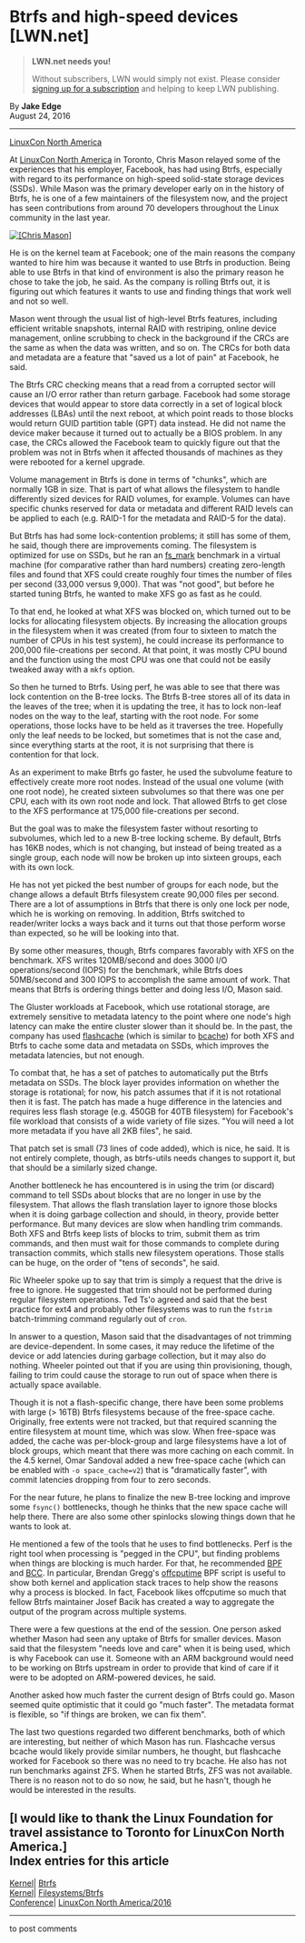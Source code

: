 # Btrfs and high-speed devices [LWN.net]

> **LWN.net needs you!**
> 
> Without subscribers, LWN would simply not exist. Please consider [signing up for a subscription](/Promo/nst-nag2/subscribe) and helping to keep LWN publishing. 

By **Jake Edge**  
August 24, 2016 

* * *

[LinuxCon North America](https://lwn.net/Archives/ConferenceByYear/#2016-LinuxCon_North_America)

At [LinuxCon North America](http://events.linuxfoundation.org/events/linuxcon-north-america) in Toronto, Chris Mason relayed some of the experiences that his employer, Facebook, has had using Btrfs, especially with regard to its performance on high-speed solid-state storage devices (SSDs). While Mason was the primary developer early on in the history of Btrfs, he is one of a few maintainers of the filesystem now, and the project has seen contributions from around 70 developers throughout the Linux community in the last year. 

[ ![\[Chris Mason\]](https://static.lwn.net/images/2016/lcna-mason-sm.jpg) ](/Articles/698107/)

He is on the kernel team at Facebook; one of the main reasons the company wanted to hire him was because it wanted to use Btrfs in production. Being able to use Btrfs in that kind of environment is also the primary reason he chose to take the job, he said. As the company is rolling Btrfs out, it is figuring out which features it wants to use and finding things that work well and not so well. 

Mason went through the usual list of high-level Btrfs features, including efficient writable snapshots, internal RAID with restriping, online device management, online scrubbing to check in the background if the CRCs are the same as when the data was written, and so on. The CRCs for both data and metadata are a feature that "saved us a lot of pain" at Facebook, he said. 

The Btrfs CRC checking means that a read from a corrupted sector will cause an I/O error rather than return garbage. Facebook had some storage devices that would appear to store data correctly in a set of logical block addresses (LBAs) until the next reboot, at which point reads to those blocks would return GUID partition table (GPT) data instead. He did not name the device maker because it turned out to actually be a BIOS problem. In any case, the CRCs allowed the Facebook team to quickly figure out that the problem was not in Btrfs when it affected thousands of machines as they were rebooted for a kernel upgrade. 

Volume management in Btrfs is done in terms of "chunks", which are normally 1GB in size. That is part of what allows the filesystem to handle differently sized devices for RAID volumes, for example. Volumes can have specific chunks reserved for data or metadata and different RAID levels can be applied to each (e.g. RAID-1 for the metadata and RAID-5 for the data). 

But Btrfs has had some lock-contention problems; it still has some of them, he said, though there are improvements coming. The filesystem is optimized for use on SSDs, but he ran an [fs_mark](https://sourceforge.net/projects/fsmark/) benchmark in a virtual machine (for comparative rather than hard numbers) creating zero-length files and found that XFS could create roughly four times the number of files per second (33,000 versus 9,000). That was "not good", but before he started tuning Btrfs, he wanted to make XFS go as fast as he could. 

To that end, he looked at what XFS was blocked on, which turned out to be locks for allocating filesystem objects. By increasing the allocation groups in the filesystem when it was created (from four to sixteen to match the number of CPUs in his test system), he could increase its performance to 200,000 file-creations per second. At that point, it was mostly CPU bound and the function using the most CPU was one that could not be easily tweaked away with a `mkfs` option. 

So then he turned to Btrfs. Using perf, he was able to see that there was lock contention on the B-tree locks. The Btrfs B-tree stores all of its data in the leaves of the tree; when it is updating the tree, it has to lock non-leaf nodes on the way to the leaf, starting with the root node. For some operations, those locks have to be held as it traverses the tree. Hopefully only the leaf needs to be locked, but sometimes that is not the case and, since everything starts at the root, it is not surprising that there is contention for that lock. 

As an experiment to make Btrfs go faster, he used the subvolume feature to effectively create more root nodes. Instead of the usual one volume (with one root node), he created sixteen subvolumes so that there was one per CPU, each with its own root node and lock. That allowed Btrfs to get close to the XFS performance at 175,000 file-creations per second. 

But the goal was to make the filesystem faster without resorting to subvolumes, which led to a new B-tree locking scheme. By default, Btrfs has 16KB nodes, which is not changing, but instead of being treated as a single group, each node will now be broken up into sixteen groups, each with its own lock. 

He has not yet picked the best number of groups for each node, but the change allows a default Btrfs filesystem create 90,000 files per second. There are a lot of assumptions in Btrfs that there is only one lock per node, which he is working on removing. In addition, Btrfs switched to reader/writer locks a ways back and it turns out that those perform worse than expected, so he will be looking into that. 

By some other measures, though, Btrfs compares favorably with XFS on the benchmark. XFS writes 120MB/second and does 3000 I/O operations/second (IOPS) for the benchmark, while Btrfs does 50MB/second and 300 IOPS to accomplish the same amount of work. That means that Btrfs is ordering things better and doing less I/O, Mason said. 

The Gluster workloads at Facebook, which use rotational storage, are extremely sensitive to metadata latency to the point where one node's high latency can make the entire cluster slower than it should be. In the past, the company has used [flashcache](https://github.com/facebookarchive/flashcache) (which is similar to [bcache](https://bcache.evilpiepirate.org/)) for both XFS and Btrfs to cache some data and metadata on SSDs, which improves the metadata latencies, but not enough. 

To combat that, he has a set of patches to automatically put the Btrfs metadata on SSDs. The block layer provides information on whether the storage is rotational; for now, his patch assumes that if it is not rotational then it is fast. The patch has made a huge difference in the latencies and requires less flash storage (e.g. 450GB for 40TB filesystem) for Facebook's file workload that consists of a wide variety of file sizes. "You will need a lot more metadata if you have all 2KB files", he said. 

That patch set is small (73 lines of code added), which is nice, he said. It is not entirely complete, though, as btrfs-utils needs changes to support it, but that should be a similarly sized change. 

Another bottleneck he has encountered is in using the trim (or discard) command to tell SSDs about blocks that are no longer in use by the filesystem. That allows the flash translation layer to ignore those blocks when it is doing garbage collection and should, in theory, provide better performance. But many devices are slow when handling trim commands. Both XFS and Btrfs keep lists of blocks to trim, submit them as trim commands, and then must wait for those commands to complete during transaction commits, which stalls new filesystem operations. Those stalls can be huge, on the order of "tens of seconds", he said. 

Ric Wheeler spoke up to say that trim is simply a request that the drive is free to ignore. He suggested that trim should not be performed during regular filesystem operations. Ted Ts'o agreed and said that the best practice for ext4 and probably other filesystems was to run the `fstrim` batch-trimming command regularly out of `cron`. 

In answer to a question, Mason said that the disadvantages of not trimming are device-dependent. In some cases, it may reduce the lifetime of the device or add latencies during garbage collection, but it may also do nothing. Wheeler pointed out that if you are using thin provisioning, though, failing to trim could cause the storage to run out of space when there is actually space available. 

Though it is not a flash-specific change, there have been some problems with large (> 16TB) Btrfs filesystems because of the free-space cache. Originally, free extents were not tracked, but that required scanning the entire filesystem at mount time, which was slow. When free-space was added, the cache was per-block-group and large filesystems have a lot of block groups, which meant that there was more caching on each commit. In the 4.5 kernel, Omar Sandoval added a new free-space cache (which can be enabled with `-o space_cache=v2`) that is "dramatically faster", with commit latencies dropping from four to zero seconds. 

For the near future, he plans to finalize the new B-tree locking and improve some `fsync()` bottlenecks, though he thinks that the new space cache will help there. There are also some other spinlocks slowing things down that he wants to look at. 

He mentioned a few of the tools that he uses to find bottlenecks. Perf is the right tool when processing is "pegged in the CPU", but finding problems when things are blocking is much harder. For that, he recommended [BPF](http://man7.org/linux/man-pages/man2/bpf.2.html) and [BCC](https://github.com/iovisor/bcc). In particular, Brendan Gregg's [offcputime](https://github.com/iovisor/bcc/blob/master/tools/offcputime.py) BPF script is useful to show both kernel and application stack traces to help show the reasons why a process is blocked. In fact, Facebook likes offcputime so much that fellow Btrfs maintainer Josef Bacik has created a way to aggregate the output of the program across multiple systems. 

There were a few questions at the end of the session. One person asked whether Mason had seen any uptake of Btrfs for smaller devices. Mason said that the filesystem "needs love and care" when it is being used, which is why Facebook can use it. Someone with an ARM background would need to be working on Btrfs upstream in order to provide that kind of care if it were to be adopted on ARM-powered devices, he said. 

Another asked how much faster the current design of Btrfs could go. Mason seemed quite optimistic that it could go "much faster". The metadata format is flexible, so "if things are broken, we can fix them". 

The last two questions regarded two different benchmarks, both of which are interesting, but neither of which Mason has run. Flashcache versus bcache would likely provide similar numbers, he thought, but flashcache worked for Facebook so there was no need to try bcache. He also has not run benchmarks against ZFS. When he started Btrfs, ZFS was not available. There is no reason not to do so now, he said, but he hasn't, though he would be interested in the results. 

[I would like to thank the Linux Foundation for travel assistance to Toronto for LinuxCon North America.]  
Index entries for this article  
---  
[Kernel](/Kernel/Index)| [Btrfs](/Kernel/Index#Btrfs)  
[Kernel](/Kernel/Index)| [Filesystems/Btrfs](/Kernel/Index#Filesystems-Btrfs)  
[Conference](/Archives/ConferenceIndex/)| [LinuxCon North America/2016](/Archives/ConferenceIndex/#LinuxCon_North_America-2016)  
  


* * *

to post comments 
